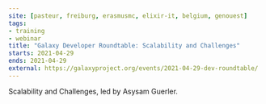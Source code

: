 ```yaml
---
site: [pasteur, freiburg, erasmusmc, elixir-it, belgium, genouest]
tags:
- training
- webinar
title: "Galaxy Developer Roundtable: Scalability and Challenges"
starts: 2021-04-29
ends: 2021-04-29
external: https://galaxyproject.org/events/2021-04-29-dev-roundtable/
---
```


Scalability and Challenges, led by Asysam Guerler.

